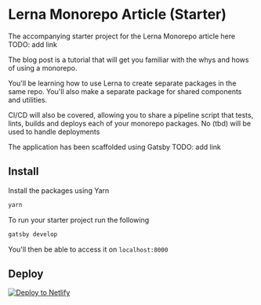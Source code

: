 # Lerna Monorepo Article (Starter)
The accompanying starter project for the Lerna Monorepo article here TODO: add link

The blog post is a tutorial that will get you familiar with the whys and hows of using a monorepo.

You'll be learning how to use Lerna to create separate packages in the same repo. You'll also make a 
separate package for shared components and utilities.

CI/CD will also be covered, allowing you to share a pipeline script that tests, lints, builds and deploys
each of your monorepo packages. No (tbd) will be used to handle deployments 

The application has been scaffolded using Gatsby TODO: add link
## Install

Install the packages using Yarn
```sh
yarn
```

To run your starter project run the following
```sh
gatsby develop
```

You'll then be able to access it on `localhost:8000`

## Deploy

[![Deploy to Netlify](https://www.netlify.com/img/deploy/button.svg)](https://app.netlify.com/start/deploy?repository=https://github.com/gatsbyjs/gatsby-starter-default)
